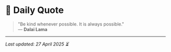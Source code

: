 # 📜 Daily Quote

> "Be kind whenever possible. It is always possible."  
> — **Dalai Lama**

---

_Last updated: 27 April 2025 ⏳_
